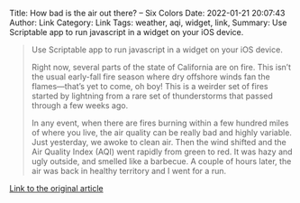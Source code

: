 Title: How bad is the air out there? – Six Colors
Date: 2022-01-21 20:07:43
Author: Link
Category: Link
Tags: weather, aqi, widget, link, 
Summary: Use Scriptable app to run javascript in a widget on your iOS device.

> Use Scriptable app to run javascript in a widget on your iOS device.
> 
> Right now, several parts of the state of California are on fire. This isn’t the usual early-fall fire season where dry offshore winds fan the flames—that’s yet to come, oh boy! This is a weirder set of fires started by lightning from a rare set of thunderstorms that passed through a few weeks ago.
> 
> In any event, when there are fires burning within a few hundred miles of where you live, the air quality can be really bad and highly variable. Just yesterday, we awoke to clean air. Then the wind shifted and the Air Quality Index (AQI) went rapidly from green to red. It was hazy and ugly outside, and smelled like a barbecue. A couple of hours later, the air was back in healthy territory and I went for a run.

[Link to the original article](https://sixcolors.com/post/2020/08/how-bad-is-the-air-out-there/)
